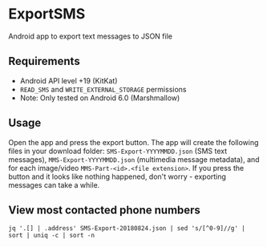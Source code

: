 # ExportSMS
Android app to export text messages to JSON file

## Requirements
- Android API level +19 (KitKat)
- `READ_SMS` and `WRITE_EXTERNAL_STORAGE` permissions
- Note: Only tested on Android 6.0 (Marshmallow)

## Usage
Open the app and press the export button. The app will create the following files in your download folder: `SMS-Export-YYYYMMDD.json` (SMS text messages), `MMS-Export-YYYYMMDD.json` (multimedia message metadata), and for each image/video `MMS-Part-<id>.<file extension>`. If you press the button and it looks like nothing happened, don't worry - exporting messages can take a while.

## View most contacted phone numbers
`jq '.[] | .address' SMS-Export-20180824.json | sed 's/[^0-9]//g' | sort | uniq -c | sort -n`
